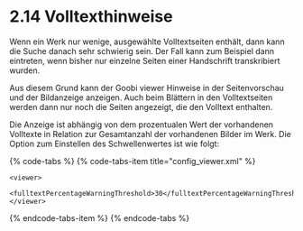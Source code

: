 # 2.14 Volltexthinweise

Wenn ein Werk nur wenige, ausgewählte Volltextseiten enthält, dann kann die Suche danach sehr schwierig sein. Der Fall kann zum Beispiel dann eintreten, wenn bisher nur einzelne Seiten einer Handschrift transkribiert wurden.

Aus diesem Grund kann der Goobi viewer Hinweise in der Seitenvorschau und der Bildanzeige anzeigen. Auch beim Blättern in den Volltextseiten werden dann nur noch die Seiten angezeigt, die den Volltext enthalten.

Die Anzeige ist abhängig von dem prozentualen Wert der vorhandenen Volltexte in Relation zur Gesamtanzahl der vorhandenen Bilder im Werk. Die Option zum Einstellen des Schwellenwertes ist wie folgt:

{% code-tabs %}
{% code-tabs-item title="config\_viewer.xml" %}
```markup
<viewer>
    <fulltextPercentageWarningThreshold>30</fulltextPercentageWarningThreshold>
</viewer>
```
{% endcode-tabs-item %}
{% endcode-tabs %}



